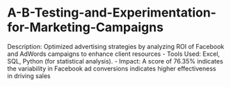 # A-B-Testing-and-Experimentation-for-Marketing-Campaigns
Description: Optimized advertising strategies by analyzing ROI of Facebook and AdWords campaigns to enhance client resources - Tools Used: Excel, SQL, Python (for statistical analysis). - Impact: A score of 76.35% indicates the variability in Facebook ad conversions indicates higher effectiveness in driving sales
